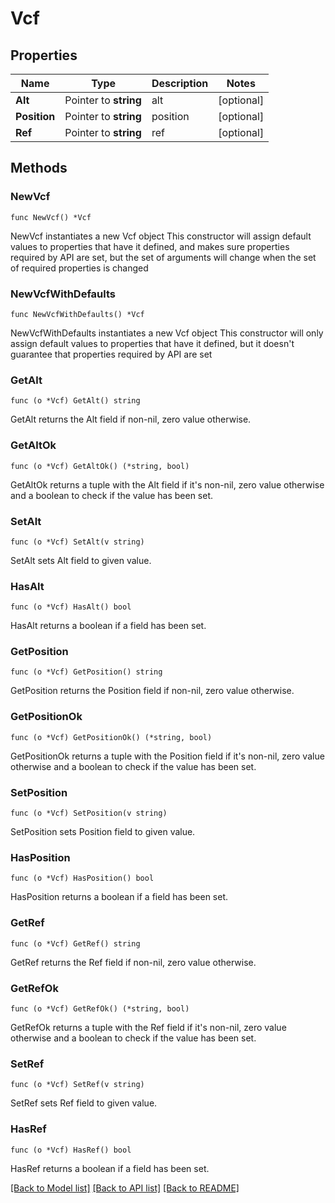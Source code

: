 # Vcf

## Properties

Name | Type | Description | Notes
------------ | ------------- | ------------- | -------------
**Alt** | Pointer to **string** | alt | [optional] 
**Position** | Pointer to **string** | position | [optional] 
**Ref** | Pointer to **string** | ref | [optional] 

## Methods

### NewVcf

`func NewVcf() *Vcf`

NewVcf instantiates a new Vcf object
This constructor will assign default values to properties that have it defined,
and makes sure properties required by API are set, but the set of arguments
will change when the set of required properties is changed

### NewVcfWithDefaults

`func NewVcfWithDefaults() *Vcf`

NewVcfWithDefaults instantiates a new Vcf object
This constructor will only assign default values to properties that have it defined,
but it doesn't guarantee that properties required by API are set

### GetAlt

`func (o *Vcf) GetAlt() string`

GetAlt returns the Alt field if non-nil, zero value otherwise.

### GetAltOk

`func (o *Vcf) GetAltOk() (*string, bool)`

GetAltOk returns a tuple with the Alt field if it's non-nil, zero value otherwise
and a boolean to check if the value has been set.

### SetAlt

`func (o *Vcf) SetAlt(v string)`

SetAlt sets Alt field to given value.

### HasAlt

`func (o *Vcf) HasAlt() bool`

HasAlt returns a boolean if a field has been set.

### GetPosition

`func (o *Vcf) GetPosition() string`

GetPosition returns the Position field if non-nil, zero value otherwise.

### GetPositionOk

`func (o *Vcf) GetPositionOk() (*string, bool)`

GetPositionOk returns a tuple with the Position field if it's non-nil, zero value otherwise
and a boolean to check if the value has been set.

### SetPosition

`func (o *Vcf) SetPosition(v string)`

SetPosition sets Position field to given value.

### HasPosition

`func (o *Vcf) HasPosition() bool`

HasPosition returns a boolean if a field has been set.

### GetRef

`func (o *Vcf) GetRef() string`

GetRef returns the Ref field if non-nil, zero value otherwise.

### GetRefOk

`func (o *Vcf) GetRefOk() (*string, bool)`

GetRefOk returns a tuple with the Ref field if it's non-nil, zero value otherwise
and a boolean to check if the value has been set.

### SetRef

`func (o *Vcf) SetRef(v string)`

SetRef sets Ref field to given value.

### HasRef

`func (o *Vcf) HasRef() bool`

HasRef returns a boolean if a field has been set.


[[Back to Model list]](../README.md#documentation-for-models) [[Back to API list]](../README.md#documentation-for-api-endpoints) [[Back to README]](../README.md)


